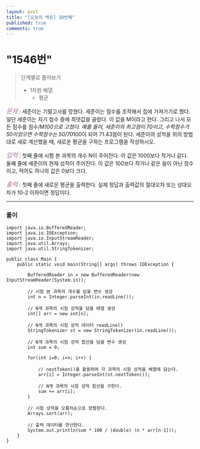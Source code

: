 ```yaml
---
layout: post
title: "[오늘의 백준] 10번째"
published: true
comments: true
---
```


# "1546번"

> 단계별로 풀어보기
>
> - 1차원 배열
>   - 평균

<span style="color:#aa759f; font-size:larger;">_문제_</span> : 세준이는 기말고사를 망쳤다. 세준이는 점수를 조작해서 집에 가져가기로 했다. 일단 세준이는 자기 점수 중에 최댓값을 골랐다. 이 값을 M이라고 한다. 그리고 나서 모든 점수를 점수/M*100으로 고쳤다. 예를 들어, 세준이의 최고점이 70이고, 수학점수가 50이었으면 수학점수는 50/70*100이 되어 71.43점이 된다. 세준이의 성적을 위의 방법대로 새로 계산했을 때, 새로운 평균을 구하는 프로그램을 작성하시오.

<span style="color:#aa759f; font-size:larger;">_입력_</span> : 첫째 줄에 시험 본 과목의 개수 N이 주어진다. 이 값은 1000보다 작거나 같다. 둘째 줄에 세준이의 현재 성적이 주어진다. 이 값은 100보다 작거나 같은 음이 아닌 정수이고, 적어도 하나의 값은 0보다 크다.

<span style="color:#aa759f; font-size:larger;">_출력_</span> : 첫째 줄에 새로운 평균을 출력한다. 실제 정답과 출력값의 절대오차 또는 상대오차가 10-2 이하이면 정답이다.

---

### 풀이

```
import java.io.BufferedReader;
import java.io.IOException;
import java.io.InputStreamReader;
import java.util.Arrays;
import java.util.StringTokenizer;

public class Main {
	public static void main(String[] args) throws IOException {

		BufferedReader in = new BufferedReader(new InputStreamReader(System.in));

		// 시험 본 과목의 개수를 담을 변수 생성
		int n = Integer.parseInt(in.readLine());

		// N개 과목의 시험 성적을 담을 배열 생성
		int[] arr = new int[n];

		// N개 과목의 시험 성적 데이터 readLine()
		StringTokenizer st = new StringTokenizer(in.readLine());

		// N개 과목의 시험 성적 합산을 담을 변수 생성
		int sum = 0;

		for(int i=0; i<n; i++) {

			// nextToken()을 활용하여 각 과목의 시험 성적을 배열에 담는다.
			arr[i] = Integer.parseInt(st.nextToken());

			// N개 과목의 시험 성적 함산을 구한다.
			sum += arr[i];
		}

		// 시험 성적을 오름차순으로 정렬한다.
		Arrays.sort(arr);

		// 출력 데이터를 연산한다.
		System.out.println(sum * 100 / (double) (n * arr[n-1]));
	}
}
```
